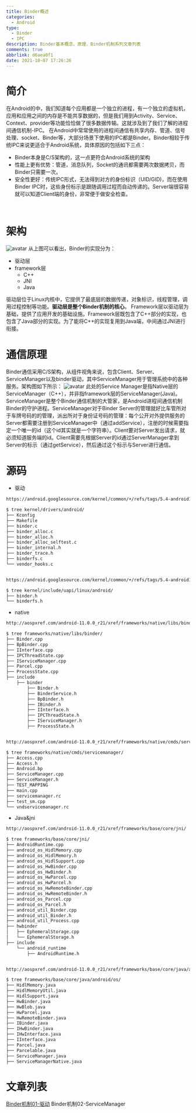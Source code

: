 ```yaml
---
title: Binder概述
categories:
  - Android
type:
  - Binder
  - IPC
description: Binder基本概念、原理，Binder机制系列文章列表
comments: true
abbrlink: d6aea0f1
date: 2021-10-07 17:26:26
---
```

<!--more-->
<meta name="referrer" content="no-referrer"/>

# 简介
在Android的中，我们知道每个应用都是一个独立的进程，有一个独立的虚拟机，应用和应用之间的内存是不能共享数据的，但是我们用到Activity、Service、Context、provider等功能恰恰做了很多数据传输。这就涉及到了我们了解的进程间通信机制-IPC。
在Android中常常使用的进程间通信有共享内存、管道、信号处理、socket、Binder等，大部分场景下使用的IPC都是Binder。Binder相较于传统IPC来说更适合于Android系统，具体原因的包括如下三点：

- Binder本身是C/S架构的，这一点更符合Android系统的架构
- 性能上更有优势：管道，消息队列，Socket的通讯都需要两次数据拷贝，而Binder只需要一次。
- 安全性更好：传统IPC形式，无法得到对方的身份标识（UID/GID)，而在使用Binder IPC时，这些身份标示是跟随调用过程而自动传递的。Server端很容易就可以知道Client端的身份，非常便于做安全检查。

​

# 架构
![avatar](https://cdn.nlark.com/yuque/0/2020/png/1759879/1601210476189-c4fc849a-1c9e-44f6-bdb9-248960ed5209.png)
从上图可以看出，Binder的实现分为：

- 驱动层
- framework层
   - C++
   - JNI
   - Java

驱动层位于Linux内核中，它提供了最底层的数据传递，对象标识，线程管理，调用过程控制等功能。**驱动层是整个Binder机制的核心**。
Framework层以驱动层为基础，提供了应用开发的基础设施。Framework层既包含了C++部分的实现，也包含了Java部分的实现。为了能将C++的实现复用到Java端，中间通过JNI进行衔接。
​

# 通信原理
Binder通信采用C/S架构，从组件视角来说，包含Client、Server、ServiceManager以及binder驱动，其中ServiceManager用于管理系统中的各种服务。架构图如下所示：
![avatar](https://cdn.nlark.com/yuque/0/2020/png/1759879/1601211334048-fa417b87-7211-4c46-b574-f7ed5cb7e4c4.png)
此处的Service Manager是指Native层的ServiceManager（C++），并非指framework层的ServiceManager(Java)。ServiceManager是整个Binder通信机制的大管家，是Android进程间通信机制Binder的守护进程。ServiceManager对于Binder Server的管理就好比车管所对于车牌号码的的管理，派出所对于身份证号码的管理：每个公开对外提供服务的Server都需要注册到ServiceManager中（通过addService），注册的时候需要指定一个唯一的id（这个id其实就是一个字符串）。Client要对Server发出请求，就必须知道服务端的id。Client需要先根据Server的id通过ServerManager拿到Server的标示（通过getService），然后通过这个标示与Server进行通信。
# 源码

- 驱动
```bash
https://android.googlesource.com/kernel/common/+/refs/tags/5.4-android11-0/drivers/android/

$ tree kernel/drivers/android/
├── Kconfig
├── Makefile
├── binder.c
├── binder_alloc.c
├── binder_alloc.h
├── binder_alloc_selftest.c
├── binder_internal.h
├── binder_trace.h
├── binderfs.c
└── vendor_hooks.c


https://android.googlesource.com/kernel/common/+/refs/tags/5.4-android11-0/include/uapi/linux/android/

$ tree kernel/include/uapi/linux/android/
├── binder.h
└── binderfs.h
```

- native
```bash
http://aospxref.com/android-11.0.0_r21/xref/frameworks/native/libs/binder/

$ tree frameworks/native/libs/binder/
├── Binder.cpp
├── BpBinder.cpp
├── IInterface.cpp
├── IPCThreadState.cpp
├── IServiceManager.cpp
├── Parcel.cpp
├── ProcessState.cpp
├── include
    ├── binder
        ├── Binder.h
        ├── BinderService.h
        ├── BpBinder.h
        ├── IBinder.h
        ├── IInterface.h
        ├── IPCThreadState.h
        ├── IServiceManager.h
        ├── ProcessState.h


http://aospxref.com/android-11.0.0_r21/xref/frameworks/native/cmds/servicemanager/

$ tree frameworks/native/cmds/servicemanager/
├── Access.cpp
├── Access.h
├── Android.bp
├── ServiceManager.cpp
├── ServiceManager.h
├── TEST_MAPPING
├── main.cpp
├── servicemanager.rc
├── test_sm.cpp
└── vndservicemanager.rc
```

- Java&jni
```bash
http://aospxref.com/android-11.0.0_r21/xref/frameworks/base/core/jni/

$ tree frameworks/base/core/jni/
├── AndroidRuntime.cpp
├── android_os_HidlMemory.cpp
├── android_os_HidlMemory.h
├── android_os_HidlSupport.cpp
├── android_os_HwBinder.cpp
├── android_os_HwBinder.h
├── android_os_HwParcel.cpp
├── android_os_HwParcel.h
├── android_os_HwRemoteBinder.cpp
├── android_os_HwRemoteBinder.h
├── android_os_Parcel.cpp
├── android_os_Parcel.h
├── android_util_Binder.cpp
├── android_util_Binder.h
├── android_util_Process.cpp
├── hwbinder
│   ├── EphemeralStorage.cpp
│   └── EphemeralStorage.h
├── include
    └── android_runtime
        ├── AndroidRuntime.h


http://aospxref.com/android-11.0.0_r21/xref/frameworks/base/core/java/android/os/

$ tree frameworks/base/core/java/android/os/
├── HidlMemory.java
├── HidlMemoryUtil.java
├── HidlSupport.java
├── HwBinder.java
├── HwBlob.java
├── HwParcel.java
├── HwRemoteBinder.java
├── IBinder.java
├── IHwBinder.java
├── IHwInterface.java
├── IInterface.java
├── Parcel.java
├── Parcelable.java
├── ServiceManager.java
├── ServiceManagerNative.java

```


# 文章列表
[Binder机制01-驱动](https://www.yuque.com/docs/share/33b2e243-6fed-4205-941e-5fc33bcd8da0?#)
Binder机制02-ServiceManager
